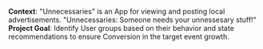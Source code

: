 **Context**: "Unnecessaries" is an App for viewing and posting local advertisements. "Unnecessaries: Someone needs your unnessesary stuff!"\
**Project Goal**: Identify User groups based on their behavior and state recommendations to ensure Conversion in the target event growth.
